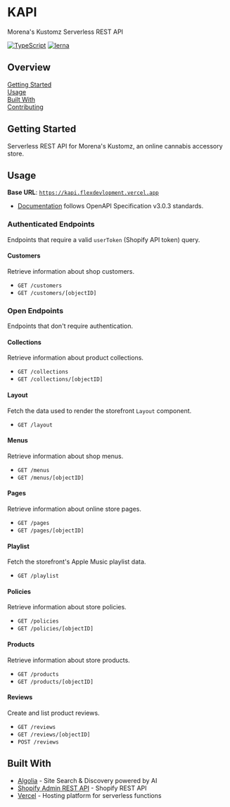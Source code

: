 # KAPI

Morena's Kustomz Serverless REST API

[![TypeScript](https://badgen.net/badge/-/typescript?icon=typescript&label)](https://www.typescriptlang.org/)
[![lerna](https://img.shields.io/badge/maintained%20with-lerna-cc00ff.svg)](https://lerna.js.org/)

## Overview

[Getting Started](#getting-started)  
[Usage](#usage)  
[Built With](#built-with)  
[Contributing](docs/CONTRIBUTING.md)

## Getting Started

Serverless REST API for Morena's Kustomz, an online cannabis accessory store.

## Usage

**Base URL**: [`https://kapi.flexdevlopment.vercel.app`][1]

- [Documentation][1] follows OpenAPI Specification v3.0.3 standards.

### Authenticated Endpoints

Endpoints that require a valid `userToken` (Shopify API token) query.

#### Customers

Retrieve information about shop customers.

- `GET /customers`
- `GET /customers/[objectID]`

### Open Endpoints

Endpoints that don't require authentication.

#### Collections

Retrieve information about product collections.

- `GET /collections`
- `GET /collections/[objectID]`

#### Layout

Fetch the data used to render the storefront `Layout` component.

- `GET /layout`

#### Menus

Retrieve information about shop menus.

- `GET /menus`
- `GET /menus/[objectID]`

#### Pages

Retrieve information about online store pages.

- `GET /pages`
- `GET /pages/[objectID]`

#### Playlist

Fetch the storefront's Apple Music playlist data.

- `GET /playlist`

#### Policies

Retrieve information about store policies.

- `GET /policies`
- `GET /policies/[objectID]`

#### Products

Retrieve information about store products.

- `GET /products`
- `GET /products/[objectID]`

#### Reviews

Create and list product reviews.

- `GET /reviews`
- `GET /reviews/[objectID]`
- `POST /reviews`

## Built With

- [Algolia][2] - Site Search & Discovery powered by AI
- [Shopify Admin REST API][3] - Shopify REST API
- [Vercel][4] - Hosting platform for serverless functions

[1]: https://kapi.flexdevlopment.vercel.app
[2]: https://www.algolia.com/
[3]: https://shopify.dev/docs/admin-api/rest/reference
[4]: https://vercel.com/docs/serverless-functions/introduction

